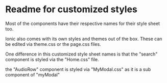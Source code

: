 # Readme for customized styles

Most of the components have their respective names for their style sheet too.

Ionic also comes with its own styles and themes out of the box. These can be edited via theme.css or the page.css files.

One difference in this customized style sheet names is that the "search" component is styled via the "Home.css" file.

the "AudioRow" component is styled via "MyModal.css" as it is a sub component of "myModal"
